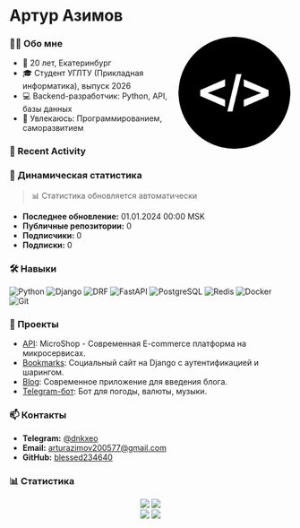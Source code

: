 # Артур Азимов

<img src="ff.png" alt="Артур Азимов" width="200" align="right" style="border-radius: 50%; border: 2px solid #fff;">

### 👨‍💻 Обо мне
- 🎯 20 лет, Екатеринбург
- 🎓 Студент УГЛТУ (Прикладная информатика), выпуск 2026
- 💻 Backend-разработчик: Python, API, базы данных
- 🚀 Увлекаюсь: Программированием, саморазвитием

### 🎯 Recent Activity

<!--START_SECTION:activity-->
<!--END_SECTION:activity-->

### 🚀 Динамическая статистика

<!-- LAST_UPDATED: 01.01.2024 00:00 MSK -->

> 📊 Статистика обновляется автоматически

- **Последнее обновление:** 01.01.2024 00:00 MSK
- **Публичные репозитории:** 0
- **Подписчики:** 0  
- **Подписки:** 0

### 🛠️ Навыки
![Python](https://img.shields.io/badge/Python-3776AB?style=for-the-badge&logo=python&logoColor=white)
![Django](https://img.shields.io/badge/Django-092E20?style=for-the-badge&logo=django&logoColor=white)
![DRF](https://img.shields.io/badge/DRF-A30000?style=for-the-badge&logo=django&logoColor=white)
![FastAPI](https://img.shields.io/badge/FastAPI-009688?style=for-the-badge&logo=fastapi&logoColor=white)
![PostgreSQL](https://img.shields.io/badge/PostgreSQL-316192?style=for-the-badge&logo=postgresql&logoColor=white)
![Redis](https://img.shields.io/badge/Redis-DC382D?style=for-the-badge&logo=redis&logoColor=white)
![Docker](https://img.shields.io/badge/Docker-2496ED?style=for-the-badge&logo=docker&logoColor=white)
![Git](https://img.shields.io/badge/Git-F05032?style=for-the-badge&logo=git&logoColor=white)

### 📂 Проекты
- [API](https://github.com/blessed234640/microservices_shop.git): MicroShop - Современная E-commerce платформа на микросервисах.
- [Bookmarks](https://github.com/blessed234640/Bookmarks): Социальный сайт на Django с аутентификацией и шарингом.
- [Blog](https://github.com/blessed234640/mysite.git): Современное приложение для введения блога.
- [Telegram-бот](https://github.com/blessed234640/pythontgbot.git): Бот для погоды, валюты, музыки.

### 📫 Контакты
- **Telegram:** [@dnkxeo](https://t.me/dnkxeo)
- **Email:** arturazimov200577@gmail.com
- **GitHub:** [blessed234640](https://github.com/blessed234640)

### 📊 Статистика

<div align="center">

<img src="https://github-readme-stats.vercel.app/api?username=blessed234640&theme=dracula&hide_border=true&include_all_commits=true&count_private=true&show_icons=true&line_height=20" height="165">
<img src="https://github-readme-stats.vercel.app/api/top-langs/?username=blessed234640&theme=dracula&hide_border=true&include_all_commits=true&count_private=true&layout=compact&langs_count=8" height="165">

<br>

<img src="https://github-readme-streak-stats.herokuapp.com/?user=blessed234640&theme=dracula&hide_border=true" height="165">
<img src="https://github-profile-trophy.vercel.app/?username=blessed234640&theme=dracula&no-frame=true&margin-w=15&margin-h=15&row=2&column=4" height="165">

</div>
